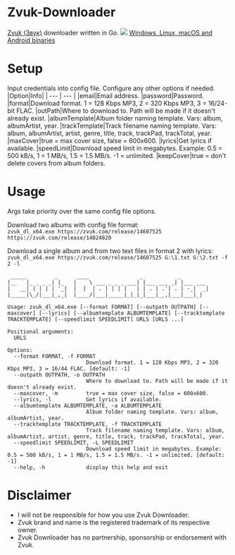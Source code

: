 # Zvuk-Downloader
[Zvuk (Звук)](https://dereferer.me/?https://zvuk.com/) downloader written in Go.
![](https://i.imgur.com/N706D0w.png)
[Windows, Linux, macOS and Android binaries](https://github.com/Sorrow446/SberZvuk-Downloader/releases)

# Setup
Input credentials into config file.
Configure any other options if needed.
|Option|Info|
| --- | --- |
|email|Email address.
|password|Password.
|format|Download format. 1 = 128 Kbps MP3, 2 = 320 Kbps MP3, 3 = 16/24-bit FLAC.
|outPath|Where to download to. Path will be made if it doesn't already exist.
|albumTemplate|Album folder naming template. Vars: album, albumArtist, year.
|trackTemplate|Track filename naming template. Vars: album, albumArtist, artist, genre, title, track, trackPad, trackTotal, year.
|maxCover|true = max cover size, false = 600x600.
|lyrics|Get lyrics if available.
|speedLimit|Download speed limit in megabytes. Example: 0.5 = 500 kB/s, 1 = 1 MB/s, 1.5 = 1.5 MB/s. -1 = unlimited.
|keepCover|true = don't delete covers from album folders.

# Usage
Args take priority over the same config file options.

Download two albums with config file format:   
`zvuk_dl_x64.exe https://zvuk.com/release/14607525 https://zvuk.com/release/14024820`

Download a single album and from two text files in format 2 with lyrics:   
`zvuk_dl_x64.exe https://zvuk.com/release/14607525 G:\1.txt G:\2.txt -f 2 -l`

```
 _____         _      ____                _           _
|__   |_ _ _ _| |_   |    \ ___ _ _ _ ___| |___ ___ _| |___ ___
|   __| | | | | '_|  |  |  | . | | | |   | | . | .'| . | -_|  _|
|_____|\_/|___|_,_|  |____/|___|_____|_|_|_|___|__,|___|___|_|

Usage: zvuk_dl_x64.exe [--format FORMAT] [--outpath OUTPATH] [--maxcover] [--lyrics] [--albumtemplate ALBUMTEMPLATE] [--tracktemplate TRACKTEMPLATE] [--speedlimit SPEEDLIMIT] URLS [URLS ...]

Positional arguments:
  URLS

Options:
  --format FORMAT, -f FORMAT
                         Download format. 1 = 128 Kbps MP3, 2 = 320 Kbps MP3, 3 = 16/44 FLAC. [default: -1]
  --outpath OUTPATH, -o OUTPATH
                         Where to download to. Path will be made if it doesn't already exist.
  --maxcover, -m         true = max cover size, false = 600x600.
  --lyrics, -l           Get lyrics if available.
  --albumtemplate ALBUMTEMPLATE, -a ALBUMTEMPLATE
                         Album folder naming template. Vars: album, albumArtist, year.
  --tracktemplate TRACKTEMPLATE, -f TRACKTEMPLATE
                         Track filename naming template. Vars: album, albumArtist, artist, genre, title, track, trackPad, trackTotal, year.
  --speedlimit SPEEDLIMIT, -L SPEEDLIMIT
                         Download speed limit in megabytes. Example: 0.5 = 500 kB/s, 1 = 1 MB/s, 1.5 = 1.5 MB/s. -1 = unlimited. [default: -1]
  --help, -h             display this help and exit
```
 
# Disclaimer
- I will not be responsible for how you use Zvuk Downloader.    
- Zvuk brand and name is the registered trademark of its respective owner.    
- Zvuk Downloader has no partnership, sponsorship or endorsement with Zvuk.
